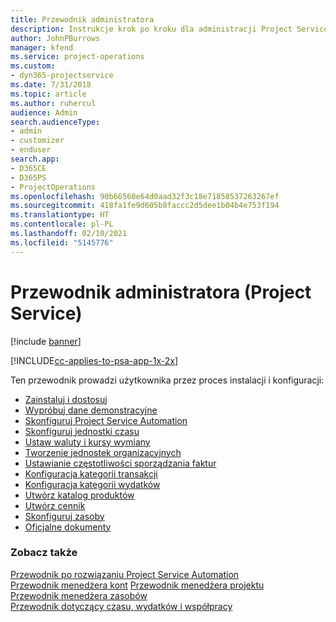 ```yaml
---
title: Przewodnik administratora
description: Instrukcje krok po kroku dla administracji Project Service
author: JohnPBurrows
manager: kfend
ms.service: project-operations
ms.custom:
- dyn365-projectservice
ms.date: 7/31/2018
ms.topic: article
ms.author: ruhercul
audience: Admin
search.audienceType:
- admin
- customizer
- enduser
search.app:
- D365CE
- D365PS
- ProjectOperations
ms.openlocfilehash: 90b66560e64d0aad32f3c18e71858537263267ef
ms.sourcegitcommit: 418fa1fe9d605b8faccc2d5dee1b04b4e753f194
ms.translationtype: HT
ms.contentlocale: pl-PL
ms.lasthandoff: 02/10/2021
ms.locfileid: "5145776"
---
```

# <a name="administrator-guide-project-service"></a>Przewodnik administratora (Project Service)

[!include [banner](../includes/psa-now-project-operations.md)]

[!INCLUDE[cc-applies-to-psa-app-1x-2x](../includes/cc-applies-to-psa-app-1x-2x.md)]

Ten przewodnik prowadzi użytkownika przez proces instalacji i konfiguracji:  
  
- [Zainstaluj i dostosuj](install-customize.md)
- [Wypróbuj dane demonstracyjne](use-demo-data.md)
- [Skonfiguruj Project Service Automation](configure.md)
- [Skonfiguruj jednostki czasu](set-up-time-units.md)
- [Ustaw waluty i kursy wymiany](set-up-currencies-exchange-rates.md)
- [Tworzenie jednostek organizacyjnych](create-organizational-units.md)
- [Ustawianie częstotliwości sporządzania faktur](set-up-invoice-frequencies.md)
- [Konfiguracja kategorii transakcji](configure-transaction-categories.md)
- [Konfiguracja kategorii wydatków](configure-expense-categories.md)
- [Utwórz katalog produktów](create-product-catalog-items.md)
- [Utwórz cennik](create-price-list.md)
- [Skonfiguruj zasoby](set-up-resources.md)
- [Oficjalne dokumenty](white-papers.md)
  
### <a name="see-also"></a>Zobacz także  
 [Przewodnik po rozwiązaniu Project Service Automation](../psa/overview.md)    
 [Przewodnik menedżera kont](../psa/account-manager-guide.md) [Przewodnik menedżera projektu](../psa/project-manager-guide.md)   
 [Przewodnik menedżera zasobów](../psa/resource-manager-guide.md)   
 [Przewodnik dotyczący czasu, wydatków i współpracy](../psa/time-expense-collaboration-guide.md)

